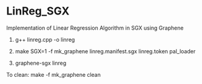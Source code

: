# LinReg_SGX
Implementation of Linear Regression Algorithm in SGX using Graphene

1. g++ linreg.cpp -o linreg

2. make SGX=1 -f mk_graphene linreg.manifest.sgx linreg.token pal_loader

3. graphene-sgx linreg

To clean:
make -f mk_graphene clean
